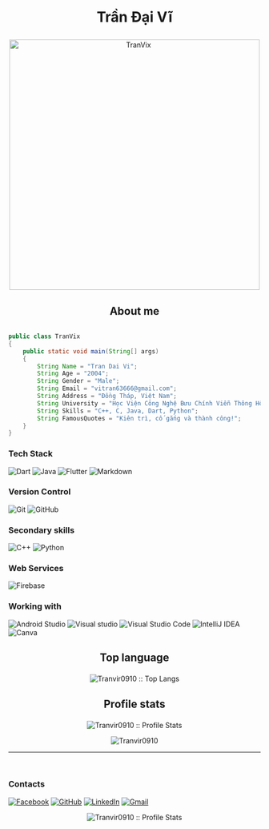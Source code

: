 # <p align="center" color="red">Trần Đại Vĩ</p>

<p align="center">
	<a href="https://github.com/Tranvir0910">
	<img src="https://giffiles.alphacoders.com/382/3824.gif" width = "500" alt="TranVix">
	</a>
</p>

<h2 align="center">About me</h2>

```Java

public class TranVix
{
    public static void main(String[] args)
    {
        String Name = "Tran Dai Vi";
        String Age = "2004";
        String Gender = "Male";
        String Email = "vitran63666@gmail.com";
        String Address = "Đồng Tháp, Việt Nam";
        String University = "Học Viện Công Nghệ Bưu Chính Viễn Thông Hồ Chí Minh - PTITHCM";
        String Skills = "C++, C, Java, Dart, Python";
        String FamousQuotes = "Kiên trì, cố gắng và thành công!";
    }
}

```
### Tech Stack
![Dart](https://img.shields.io/badge/dart-%230175C2.svg?style=for-the-badge&logo=dart&logoColor=white)
![Java](https://img.shields.io/static/v1?style=for-the-badge&message=Java&color=bd9117&logo=openjdk&logoColor=FFFFFF&label=)
![Flutter](https://img.shields.io/badge/Flutter-%2302569B.svg?style=for-the-badge&logo=Flutter&logoColor=white)
![Markdown](https://img.shields.io/static/v1?style=for-the-badge&message=Markdown&color=FFFFFF&logo=Markdown&logoColor=000000&label=)

### Version Control
![Git](https://img.shields.io/static/v1?style=for-the-badge&message=Git&color=F05032&logo=Git&logoColor=FFFFFF&label=)
![GitHub](https://img.shields.io/badge/github-%23121011.svg?style=for-the-badge&logo=github&logoColor=white)

### Secondary skills
![C++](https://img.shields.io/static/v1?style=for-the-badge&message=C%2B%2B&color=00599C&logo=C%2B%2B&logoColor=FFFFFF&label=)
![Python](https://img.shields.io/static/v1?style=for-the-badge&message=Python&color=3776AB&logo=Python&logoColor=FFFFFF&label=)

### Web Services
![Firebase](https://img.shields.io/static/v1?style=for-the-badge&message=Firebase&color=302000&logo=Firebase&logoColor=e09200&label=)

### Working with
![Android Studio](https://img.shields.io/static/v1?style=for-the-badge&message=Android+Studio&color=0e2e1d&logo=Android+Studio&logoColor=3DDC84&label=)
![Visual studio](https://img.shields.io/badge/Visual%20studio-2A1B3F?logo=visual+studio&logoColor=975fdc&style=for-the-badge)
![Visual Studio Code](https://img.shields.io/badge/Visual%20Studio%20Code-0078d7.svg?style=for-the-badge&logo=visual-studio-code&logoColor=white)
![IntelliJ IDEA](https://img.shields.io/badge/IntelliJIDEA-000000.svg?style=for-the-badge&logo=intellij-idea&logoColor=white)
![Canva](https://img.shields.io/badge/Canva-%2300C4CC.svg?style=for-the-badge&logo=Canva&logoColor=white)

## <p align="center">Top language</p>

<p align="center"><img src="https://github-readme-stats.vercel.app/api/top-langs/?username=Tranvir0910&langs_count=10&theme=tokyonight&layout=compact" alt="Tranvir0910 :: Top Langs" /></p>

## <p align="center">Profile stats</p>

<p align="center"><img src="https://github-readme-stats.vercel.app/api?username=Tranvir0910&show_icons=true&theme=tokyonight" alt="Tranvir0910 :: Profile Stats" /></p>

<p align="center">
   <img  src="https://github-readme-streak-stats.herokuapp.com/?user=Tranvir0910&show_icons=true&theme=tokyonight" alt="Tranvir0910" />
</p>

<hr>
<br>

### Contacts
[![Facebook](https://img.shields.io/badge/Facebook-%231877F2.svg?style=for-the-badge&logo=Facebook&logoColor=white)](https://www.facebook.com/virrein)
[![GitHub](https://img.shields.io/badge/github-%23121011.svg?style=for-the-badge&logo=github&logoColor=white)](https://github.com/Tranvir0910)
[![LinkedIn](https://img.shields.io/badge/linkedin-%230077B5.svg?style=for-the-badge&logo=linkedin&logoColor=white)](https://www.linkedin.com/in/tranvir)
[![Gmail](https://img.shields.io/badge/Gmail-D14836?style=for-the-badge&logo=gmail&logoColor=white)](mailto:vitran63666@gmail.com)

<p align="center"><img src="https://media.giphy.com/media/3ohs7KViF6rA4aan5u/giphy.gif" alt="Tranvir0910 :: Profile Stats" /></p>
